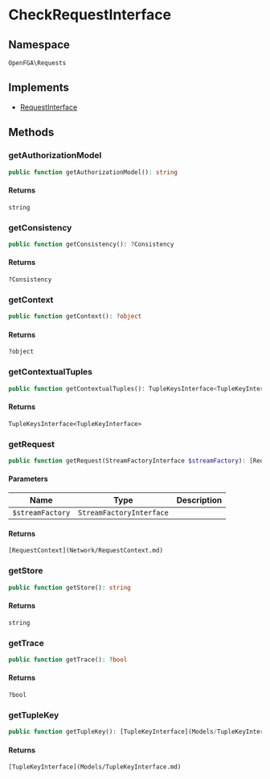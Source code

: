 # CheckRequestInterface


## Namespace
`OpenFGA\Requests`

## Implements
* [RequestInterface](Requests/RequestInterface.md)



## Methods
### getAuthorizationModel


```php
public function getAuthorizationModel(): string
```



#### Returns
`string`

### getConsistency


```php
public function getConsistency(): ?Consistency
```



#### Returns
`?Consistency`

### getContext


```php
public function getContext(): ?object
```



#### Returns
`?object`

### getContextualTuples


```php
public function getContextualTuples(): TupleKeysInterface<TupleKeyInterface>
```



#### Returns
`TupleKeysInterface<TupleKeyInterface>`

### getRequest


```php
public function getRequest(StreamFactoryInterface $streamFactory): [RequestContext](Network/RequestContext.md)
```


#### Parameters
| Name | Type | Description |
|------|------|-------------|
| `$streamFactory` | `StreamFactoryInterface` |  |

#### Returns
`[RequestContext](Network/RequestContext.md)`

### getStore


```php
public function getStore(): string
```



#### Returns
`string`

### getTrace


```php
public function getTrace(): ?bool
```



#### Returns
`?bool`

### getTupleKey


```php
public function getTupleKey(): [TupleKeyInterface](Models/TupleKeyInterface.md)
```



#### Returns
`[TupleKeyInterface](Models/TupleKeyInterface.md)`

